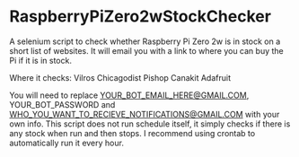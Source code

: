 # RaspberryPiZero2wStockChecker
A selenium script to check whether Raspberry Pi Zero 2w is in stock on a short list of websites. It will email you with a link to where you can buy the Pi if it is in stock.

Where it checks:
Vilros
Chicagodist
Pishop
Canakit
Adafruit

You will need to replace YOUR_BOT_EMAIL_HERE@GMAIL.COM, YOUR_BOT_PASSWORD and WHO_YOU_WANT_TO_RECIEVE_NOTIFICATIONS@GMAIL.COM with your own info.
This script does not run schedule itself, it simply checks if there is any stock when run and then stops. I recommend using crontab to automatically run it every hour.
